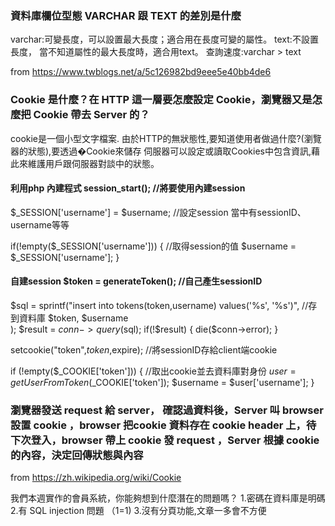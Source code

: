 ### 資料庫欄位型態 VARCHAR 跟 TEXT 的差別是什麼
varchar:可變長度，可以設置最大長度；適合用在長度可變的屬性。 text:不設置長度， 當不知道屬性的最大長度時，適合用text。 查詢速度:varchar > text

from https://www.twblogs.net/a/5c126982bd9eee5e40bb4de6

### Cookie 是什麼？在 HTTP 這一層要怎麼設定 Cookie，瀏覽器又是怎麼把 Cookie 帶去 Server 的？
cookie是一個小型文字檔案. 由於HTTP的無狀態性,要知道使用者做過什麼?(瀏覽器的狀態),要透過�Cookie來儲存 伺服器可以設定或讀取Cookies中包含資訊,藉此來維護用戶跟伺服器對談中的狀態。

#### 利用php 內建程式 session_start(); //將要使用內建session

$_SESSION['username'] = $username;   //設定session 當中有sessionID、username等等

if(!empty($_SESSION['username'])) {    //取得session的值
    $username = $_SESSION['username'];
}    
#### 自建session $token = generateToken(); //自己產生sessionID

$sql = sprintf("insert into tokens(token,username) values('%s', '%s')", //存到資料庫
    $token,
    $username    
    );
$result = $conn->query($sql);
if(!$result) {
        die($conn->error);
    }

setcookie("token",$token,$expire); //將sessionID存給client端cookie

if (!empty($_COOKIE['token'])) {    //取出cookie並去資料庫對身份
    $user = getUserFromToken($_COOKIE['token']);
    $username = $user['username'];
}
### 瀏覽器發送 request 給 server， 確認過資料後，Server 叫 browser 設置 cookie ，browser 把cookie 資料存在 cookie header 上，待下次登入，browser 帶上 cookie 發 request ，Server 根據 cookie 的內容，決定回傳狀態與內容

from https://zh.wikipedia.org/wiki/Cookie

我們本週實作的會員系統，你能夠想到什麼潛在的問題嗎？
1.密碼在資料庫是明碼 2.有 SQL injection 問題 （1=1) 3.沒有分頁功能,文章一多會不方便